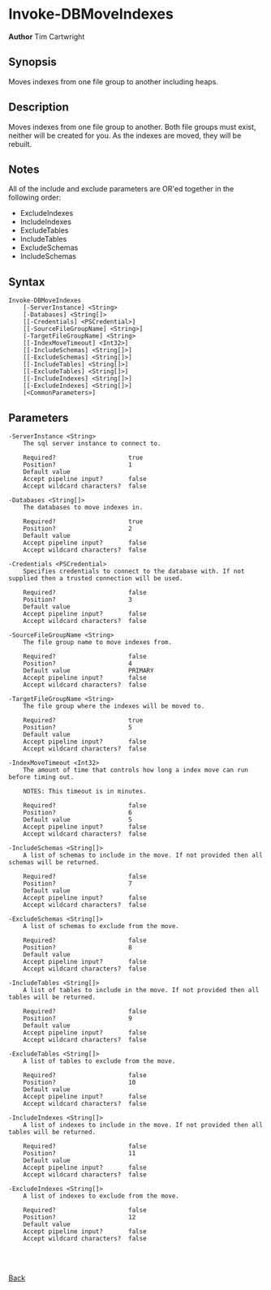 # Invoke-DBMoveIndexes
**Author** Tim Cartwright

## Synopsis
Moves indexes from one file group to another including heaps.

## Description
Moves indexes from one file group to another. Both file groups must exist, neither will be created for you. As the indexes are moved, they will be rebuilt.

## Notes
All of the include and exclude parameters are OR'ed together in the following order:

- ExcludeIndexes
- IncludeIndexes
- ExcludeTables
- IncludeTables
- ExcludeSchemas
- IncludeSchemas

## Syntax
    Invoke-DBMoveIndexes 
        [-ServerInstance] <String> 
        [-Databases] <String[]> 
        [[-Credentials] <PSCredential>] 
        [[-SourceFileGroupName] <String>] 
        [-TargetFileGroupName] <String> 
        [[-IndexMoveTimeout] <Int32>] 
        [[-IncludeSchemas] <String[]>] 
        [[-ExcludeSchemas] <String[]>] 
        [[-IncludeTables] <String[]>] 
        [[-ExcludeTables] <String[]>] 
        [[-IncludeIndexes] <String[]>] 
        [[-ExcludeIndexes] <String[]>] 
        [<CommonParameters>]

## Parameters
    -ServerInstance <String>
        The sql server instance to connect to.

        Required?                    true
        Position?                    1
        Default value                
        Accept pipeline input?       false
        Accept wildcard characters?  false

    -Databases <String[]>
        The databases to move indexes in.

        Required?                    true
        Position?                    2
        Default value                
        Accept pipeline input?       false
        Accept wildcard characters?  false

    -Credentials <PSCredential>
        Specifies credentials to connect to the database with. If not supplied then a trusted connection will be used.

        Required?                    false
        Position?                    3
        Default value                
        Accept pipeline input?       false
        Accept wildcard characters?  false

    -SourceFileGroupName <String>
        The file group name to move indexes from.

        Required?                    false
        Position?                    4
        Default value                PRIMARY
        Accept pipeline input?       false
        Accept wildcard characters?  false

    -TargetFileGroupName <String>
        The file group where the indexes will be moved to.

        Required?                    true
        Position?                    5
        Default value                
        Accept pipeline input?       false
        Accept wildcard characters?  false

    -IndexMoveTimeout <Int32>
        The amount of time that controls how long a index move can run before timing out.
        
        NOTES: This timeout is in minutes.

        Required?                    false
        Position?                    6
        Default value                5
        Accept pipeline input?       false
        Accept wildcard characters?  false

    -IncludeSchemas <String[]>
        A list of schemas to include in the move. If not provided then all schemas will be returned.

        Required?                    false
        Position?                    7
        Default value                
        Accept pipeline input?       false
        Accept wildcard characters?  false

    -ExcludeSchemas <String[]>
        A list of schemas to exclude from the move.

        Required?                    false
        Position?                    8
        Default value                
        Accept pipeline input?       false
        Accept wildcard characters?  false

    -IncludeTables <String[]>
        A list of tables to include in the move. If not provided then all tables will be returned.

        Required?                    false
        Position?                    9
        Default value                
        Accept pipeline input?       false
        Accept wildcard characters?  false

    -ExcludeTables <String[]>
        A list of tables to exclude from the move.

        Required?                    false
        Position?                    10
        Default value                
        Accept pipeline input?       false
        Accept wildcard characters?  false

    -IncludeIndexes <String[]>
        A list of indexes to include in the move. If not provided then all tables will be returned.

        Required?                    false
        Position?                    11
        Default value                
        Accept pipeline input?       false
        Accept wildcard characters?  false

    -ExcludeIndexes <String[]>
        A list of indexes to exclude from the move.

        Required?                    false
        Position?                    12
        Default value                
        Accept pipeline input?       false
        Accept wildcard characters?  false

<br/>
<br/>
  
[Back](/README.md)
